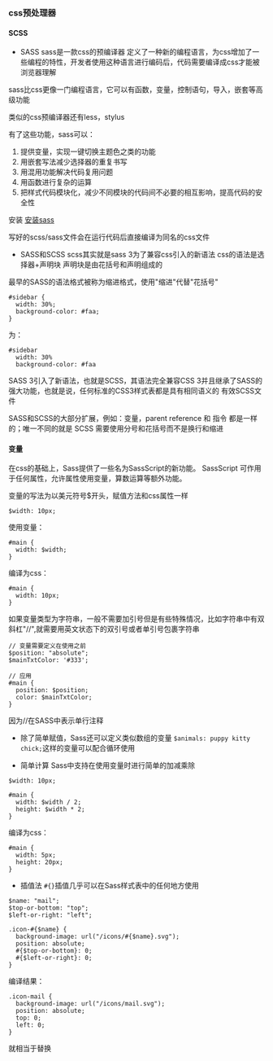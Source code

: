 ### css预处理器
#### SCSS
+ SASS
sass是一款css的预编译器
定义了一种新的编程语言，为css增加了一些编程的特性，开发者使用这种语言进行编码后，代码需要编译成css才能被浏览器理解

sass比css更像一门编程语言，它可以有函数，变量，控制语句，导入，嵌套等高级功能

类似的css预编译器还有less，stylus

有了这些功能，sass可以：
 1. 提供变量，实现一键切换主题色之类的功能
 1. 用嵌套写法减少选择器的重复书写
 1. 用混用功能解决代码复用问题
 1. 用函数进行复杂的运算
 1. 把样式代码模块化，减少不同模块的代码间不必要的相互影响，提高代码的安全性

安装
[安装sass](https://sass.bootcss.com/documentation)

写好的scss/sass文件会在运行代码后直接编译为同名的css文件

+ SASS和SCSS
scss其实就是sass 3为了兼容css引入的新语法
css的语法是选择器+声明块
声明块是由花括号和声明组成的

最早的SASS的语法格式被称为缩进格式，使用"缩进"代替"花括号"
```
#sidebar {
  width: 30%;
  background-color: #faa;
}
```

为：
```
#sidebar
  width: 30%
  background-color: #faa
```

SASS 3引入了新语法，也就是SCSS，其语法完全兼容CSS 3并且继承了SASS的强大功能，也就是说，任何标准的CSS3样式表都是具有相同语义的
有效SCSS文件

SASS和SCSS的大部分扩展，例如：变量，parent reference 和 指令 都是一样的；唯一不同的就是 SCSS 需要使用分号和花括号而不是换行和缩进

#### 变量
在css的基础上，Sass提供了一些名为SassScript的新功能。
SassScript 可作用于任何属性，允许属性使用变量，算数运算等额外功能。

变量的写法为以美元符号$开头，赋值方法和css属性一样
```
$width: 10px;
```
使用变量：
```
#main {
  width: $width;
}
```

编译为css：
```
#main {
  width: 10px;
}
```

如果变量类型为字符串，一般不需要加引号但是有些特殊情况，比如字符串中有双斜杠"//",就需要用英文状态下的双引号或者单引号包裹字符串

```
// 变量需要定义在使用之前
$position: "absolute";
$mainTxtColor: '#333';

// 应用
#main {
  position: $position;
  color: $mainTxtColor;
}
```

因为//在SASS中表示单行注释

+ 除了简单赋值，Sass还可以定义类似数组的变量
`$animals: puppy kitty chick;`这样的变量可以配合循环使用

+ 简单计算
Sass中支持在使用变量时进行简单的加减乘除
```
$width: 10px;

#main {
  width: $width / 2;
  height: $width * 2;
}
```
编译为css：
```
#main {
  width: 5px;
  height: 20px;
}
```
+ 插值法
`#{}`插值几乎可以在Sass样式表中的任何地方使用

```
$name: "mail";
$top-or-bottom: "top";
$left-or-right: "left";

.icon-#{$name} {
  background-image: url("/icons/#{$name}.svg");
  position: absolute;
  #{$top-or-bottom}: 0;
  #{$left-or-right}: 0;
}
```

编译结果：
```
.icon-mail {
  background-image: url("/icons/mail.svg");
  position: absolute;
  top: 0;
  left: 0;
}
```
就相当于替换

